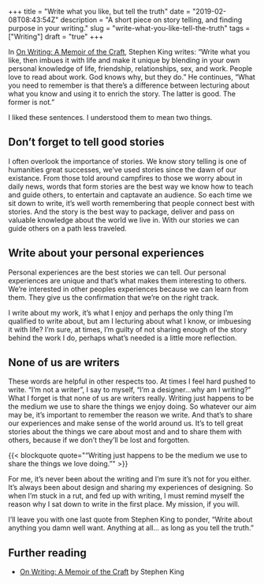 +++
title = "Write what you like, but tell the truth"
date = "2019-02-08T08:43:54Z"
description = "A short piece on story telling, and finding purpose in your writing."
slug = "write-what-you-like-tell-the-truth"
tags = ["Writing"]
draft = "true"
+++

In [On Writing: A Memoir of the Craft](https://www.goodreads.com/book/show/10569.On_Writing), Stephen King writes: “Write what you like, then imbues it with life and make it unique by blending in your own personal knowledge of life, friendship, relationships, sex, and work. People love to read about work. God knows why, but they do.” He continues, “What you need to remember is that there’s a difference between lecturing about what you know and using it to enrich the story. The latter is good. The former is not.”

I liked these sentences. I understood them to mean two things. 

## Don’t forget to tell good stories

I often overlook the importance of stories. We know story telling is one of humanities great successes, we’ve used stories since the dawn of our existance. From those told around campfires to those we worry about in daily news, words that form stories are the best way we know how to teach and guide others, to entertain and captavate an audience. So each time we sit down to write, it’s well worth remembering that people connect best with stories. And the story is the best way to package, deliver and pass on valuable knowledge about the world we live in. With our stories we can guide others on a path less traveled. 

## Write about your personal experiences

Personal experiences are the best stories we can tell. Our personal experiences are unique and that’s what makes them interesting to others. We’re interested in other peoples experiences because we can learn from them. They give us the confirmation that we’re on the right track.

 I write about my work, it’s what I enjoy and perhaps the only thing I’m qualified to write about, but am I lecturing about what I know, or imbuesing it with life? I’m sure, at times, I’m guilty of not sharing enough of the story behind the work I do, perhaps what’s needed is a little more reflection.


## None of us are writers

These words are helpful in other respects too. At times I feel hard pushed to write. “I’m not a writer”, I say to myself, “I’m a designer...why am I writing?” What I forget is that none of us are writers really. Writing just happens to be the medium we use to share the things we enjoy doing. So whatever our aim may be, it’s important to remember the reason we write. And that’s to share our experiences and make sense of the world around us. It’s to tell great stories about the things we care about most and and to share them with others, because if we don’t they’ll be lost and forgotten.

{{< blockquote quote="“Writing just happens to be the medium we use to share the things we love doing.”" >}}

For me, it’s never been about the writing and I’m sure it’s not for you either. It’s always been about design and sharing my experiences of designing. So when I’m stuck in a rut, and fed up with writing, I must remind myself the reason why I sat down to write in the first place. My mission, if you will.

I’ll leave you with one last quote from Stephen King to ponder, “Write about anything you damn well want. Anything at all… as long as you tell the truth.”

## Further reading 

- [On Writing: A Memoir of the Craft](https://www.goodreads.com/book/show/10569.On_Writing) by Stephen King
